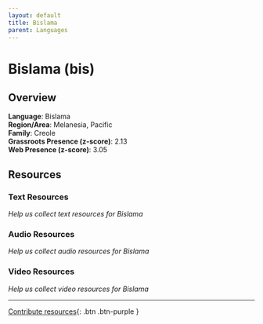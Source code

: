 ```yaml
---
layout: default
title: Bislama
parent: Languages
---
```


# Bislama (bis)

## Overview

**Language**: Bislama  
**Region/Area**: Melanesia, Pacific  
**Family**: Creole  
**Grassroots Presence (z-score)**: 2.13  
**Web Presence (z-score)**: 3.05  

## Resources

### Text Resources
*Help us collect text resources for Bislama*

### Audio Resources
*Help us collect audio resources for Bislama*

### Video Resources
*Help us collect video resources for Bislama*

---

[Contribute resources](https://forms.office.com/e/1SfLJx3u1r){: .btn .btn-purple }
